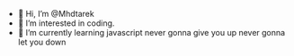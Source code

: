 - 👋 Hi, I’m @Mhdtarek
- 👀 I’m interested in coding.
- 🌱 I’m currently learning javascript
never gonna give you up never gonna let you down 
